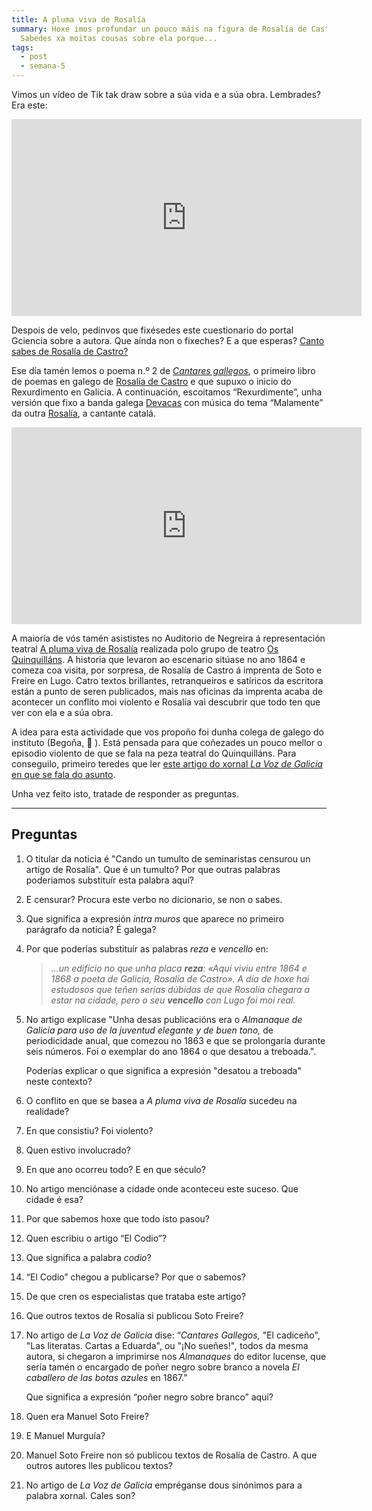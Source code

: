 ```yaml
---
title: A pluma viva de Rosalía
summary: Hoxe imos profundar un pouco máis na figura de Rosalía de Castro.
  Sabedes xa moitas cousas sobre ela porque...
tags:
  - post
  - semana-5
---
```


Vimos un vídeo de Tik tak draw sobre a súa vida e a súa obra. Lembrades? Era
este:

<iframe width="560" height="315" src="https://www.youtube.com/embed/5sLT5qSVuWg" frameborder="0" allow="accelerometer; autoplay; clipboard-write; encrypted-media; gyroscope; picture-in-picture" allowfullscreen></iframe>

Despois de velo, pedinvos que fixésedes este cuestionario do portal Gciencia
sobre a autora. Que aínda non o fixeches? E a que esperas?
[Canto sabes de Rosalía de Castro?](https://www.gciencia.com/historias-gc/canto-sabes-de-rosalia-de-castro/)

Ese día tamén lemos o poema n.º 2 de
_[Cantares gallegos](http://bvg.udc.es/indice_paxinas.jsp?id_obra=CaGa++++1&id_edicion=CaGa++++1002&cabecera=%3Ca+href%3D%22ficha_obra.jsp%3Fid%3DCaGa%2B%2B%2B%2B1%26alias%3DRosal%25EDa%2Bde%2BCastro%22+class%3D%22nombreObraPaxina%22%3ECantares+Gallegos%3C%2Fa%3E&alias=Rosal%EDa+de+Castro&formato=texto)_,
o primeiro libro de poemas en galego de
[Rosalía de Castro](https://academia.gal/figuras-homenaxeadas/-/journal_content/56_INSTANCE_8klA/10157/23374)
e que supuxo o inicio do Rexurdimento en Galicia. A continuación, escoitamos
“Rexurdimente”, unha versión que fixo a banda galega
[Devacas](https://devacas.gal/) con música do tema “Malamente” da outra
[Rosalía](https://www.rosalia.com/), a cantante catalá.

<iframe width="560" height="315" src="https://www.youtube.com/embed/qkJBWfiYPTI" frameborder="0" allow="accelerometer; autoplay; encrypted-media; gyroscope; picture-in-picture" allowfullscreen></iframe>

A maioría de vós tamén asististes no Auditorio de Negreira á representación
teatral
[A pluma viva de Rosalía](http://www.concellodenegreira.gal/index.php/es/noticias/noticia/1744-teatro-polo-dia-de-rosalia)
realizada polo grupo de teatro [Os Quinquilláns](http://nova.quinquillans.com/).
A historia que levaron ao escenario sitúase no ano 1864 e comeza coa visita, por
sorpresa, de Rosalía de Castro á imprenta de Soto e Freire en Lugo. Catro textos
brillantes, retranqueiros e satíricos da escritora están a punto de seren
publicados, mais nas oficinas da imprenta acaba de acontecer un conflito moi
violento e Rosalía vai descubrir que todo ten que ver con ela e a súa obra.

A idea para esta actividade que vos propoño foi dunha colega de galego do
instituto (Begoña, 🙏 ). Está pensada para que coñezades un pouco mellor o
episodio violento de que se fala na peza teatral do Quinquilláns. Para
conseguilo, primeiro teredes que ler
[este artigo do xornal _La Voz de Galicia_ en que se fala do
asunto](https://www.lavozdegalicia.es/noticia/lugo/lugo/2019/02/24/span-langglcando-tumulto-seminaristas-censurou-artigo-rosaliaspan/0003_201902L24C5991.htm).

Unha vez feito isto, tratade de responder as preguntas.

---

## Preguntas

1. O titular da noticia é "Cando un tumulto de seminaristas censurou un artigo
   de Rosalía". Que é un tumulto? Por que outras palabras poderiamos substituír
   esta palabra aquí?
2. E censurar? Procura este verbo no dicionario, se non o sabes.
3. Que significa a expresión _intra muros_ que aparece no primeiro parágrafo da
   noticia? É galega?
4. Por que poderías substituír as palabras _reza_ e _vencello_ en:

   > _...un edificio no que unha placa **reza**: «Aquí viviu entre 1864 e 1868 a
   > poeta de Galicia, Rosalía de Castro». A día de hoxe hai estudosos que teñen
   > serias_
   > _dúbidas de que Rosalía chegara a estar na cidade, pero o seu **vencello**
   > con Lugo foi moi real._
5. No artigo explícase "Unha desas publicacións era o _Almanaque de Galicia para
   uso de la juventud elegante y de buen tono,_ de periodicidade anual, que
   comezou no 1863 e que se prolongaría durante seis números. Foi o exemplar do
   ano 1864 o que desatou a treboada.".

   Poderías explicar o que significa a expresión "desatou a treboada" neste
   contexto?
6. O conflito en que se basea a _A pluma viva de Rosalía_ sucedeu na realidade?
7. En que consistiu? Foi violento?
8. Quen estivo involucrado?
9. En que ano ocorreu todo? E en que século?
10. No artigo menciónase a cidade onde aconteceu este suceso. Que cidade é esa?
11. Por que sabemos hoxe que todo isto pasou?
12. Quen escribiu o artigo “El Codio”?
13. Que significa a palabra _codio_?
14. “El Codio” chegou a publicarse? Por que o sabemos?
15. De que cren os especialistas que trataba este artigo?
16. Que outros textos de Rosalía si publicou Soto Freire?
17. No artigo de _La Voz de Galicia_ dise: “_Cantares Gallegos,_ "El cadiceño",
    "Las literatas. Cartas a Eduarda", ou "¡No sueñes!"_,_ todos da mesma
    autora, si chegaron a imprimirse nos _Almanaques_ do editor lucense, que
    sería tamén o encargado de poñer negro sobre branco a novela _El caballero
    de las botas azules_ en 1867.”

    Que significa a expresión “poñer negro sobre branco” aquí?
18. Quen era Manuel Soto Freire?
19. E Manuel Murguía?
20. Manuel Soto Freire non só publicou textos de Rosalía de Castro. A que outros
    autores lles publicou textos?
21. No artigo de _La Voz de Galicia_ empréganse dous sinónimos para a palabra
    xornal. Cales son?
